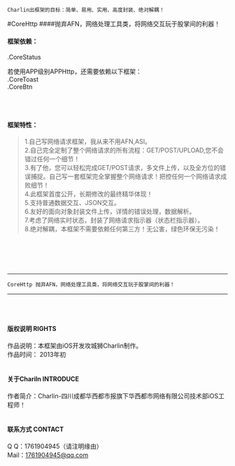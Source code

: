 

    Charlin出框架的目标：简单、易用、实用、高度封装、绝对解耦！


#CoreHttp
####抛弃AFN，网络处理工具类，将网络交互玩于股掌间的利器！
<br />

#### 框架依赖：<br />
.CoreStatus<br />

若使用APP级别APPHttp，还需要依赖以下框架：<br />
.CoreToast<br />
.CoreBtn<br />


<br /><br />

#### 框架特性：<br />
>1.自己写网络请求框架，我从来不用AFN,ASI。<br />
>2.自己完全定制了整个网络请求的所有流程：GET/POST/UPLOAD,您不会错过任何一个细节！<br />
>3.有了他，您可以轻松完成GET/POST请求，多文件上传，以及全方位的错误捕捉。自己写一套框架完全掌握整个网络请求！把控任何一个网络请求成败细节！ <br />
>4.此框架首度公开，长期修改的最终精华体现！<br />
>5.支持普通数据交互、JSON交互。<br />
>6.友好的面向对象封装文件上传，详情的错误处理，数据解析。<br />
>7.考虑了网络实时状态，封装了网络请求指示器（状态栏指示器）。<br />
>8.绝对解耦，本框架不需要依赖任何第三方！无公害，绿色环保无污染！

<br /><br />

<br />

-----
    CoreHttp 抛弃AFN，网络处理工具类，将网络交互玩于股掌间的利器！
-----



<br /><br />

#### 版权说明 RIGHTS <br />
作品说明：本框架由iOS开发攻城狮Charlin制作。<br />
作品时间： 2013年初<br /><br />

#### 关于Chariln INTRODUCE <br />
作者简介：Charlin-四川成都华西都市报旗下华西都市网络有限公司技术部iOS工程师！<br /><br />


#### 联系方式 CONTACT <br />
Q    Q：1761904945（请注明缘由）<br />
Mail：1761904945@qq.com<br />

